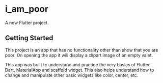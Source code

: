 # i_am_poor

A new Flutter project.

## Getting Started

This project is an app that has no functionality other than show that you are poor.
On opening the app it will display a clipart image of an empty valet. 

This app was built to understand and practice the very basics of Flutter, Dart, MaterialApp and scaffold widget.
This also helps understand how to change and manipulate other basic widgets like color, center, etc.